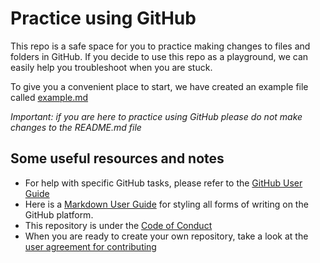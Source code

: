 # Practice using GitHub

This repo is a safe space for you to practice making changes to files and folders in GitHub. If you decide to use this repo as a playground, we can easily help you troubleshoot when you are stuck.

To give you a convenient place to start, we have created an example file called [example.md](./example.md)

*Important: if you are here to practice using GitHub please do not make changes to the README.md file*

## Some useful resources and notes
* For help with specific GitHub tasks, please refer to the [GitHub User Guide](../organization/GitHubUsage.md)
* Here is a [Markdown User Guide](https://github.com/nih-cfde/organization/blob/master/MarkdownHelp.md) for styling all forms of writing on the GitHub platform.
* This repository is under the [Code of Conduct](https://github.com/nih-cfde/organization/blob/master/CODEOFCONDUCT.md)
* When you are ready to create your own repository, take a look at the [user agreement for contributing](https://github.com/nih-cfde/organization/blob/master/CONTRIBUTING.md)
